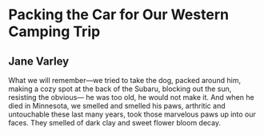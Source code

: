 # Packing the Car for Our Western Camping Trip
## Jane Varley
What we will remember—we tried to take the dog,
packed around him, making a cozy spot
at the back of the Subaru, blocking out the sun,
resisting the obvious—
he was too old, he would not make it.
And when he died in Minnesota,
we smelled and smelled his paws,
arthritic and untouchable these last many years,
took those marvelous paws up into our faces.
They smelled of dark clay
and sweet flower bloom decay.
